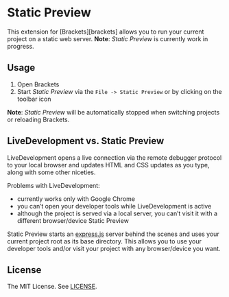 Static Preview
==============

This extension for [Brackets][brackets] allows you to run your current project on a static web server.
**Note**: _Static Preview_ is currently work in progress.

Usage
-----

1. Open Brackets
2. Start _Static Preview_ via the `File -> Static Preview` or by clicking on the toolbar icon

**Note**: _Static Preview_ will be automatically stopped when switching projects or reloading Brackets.


LiveDevelopment vs. Static Preview
----------------------------------

LiveDevelopment opens a live connection via the remote debugger protocol to your local browser and updates HTML and CSS updates as you type, along with some other niceties.

Problems with LiveDevelopment:
  - currently works only with Google Chrome
  - you can’t open your developer tools while LiveDevelopment is active
  - although the project is served via a local server, you can’t visit it with a different browser/device
    Static Preview

Static Preview starts an [express.js](http://expressjs.com/) server behind the scenes and uses your current project root as its base directory. This allows you to use your developer tools and/or visit your project with any browser/device you want.

License
-------

The MIT License. See [LICENSE](LICENSE).
